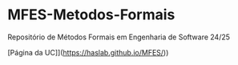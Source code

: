 # MFES-Metodos-Formais
Repositório de  Métodos Formais em Engenharia de Software 24/25

[Página da UC]](https://haslab.github.io/MFES/))
